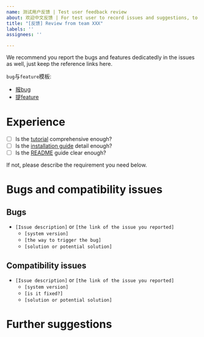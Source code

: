 ```yaml
---
name: 测试用户反馈 | Test user feedback review
about: 欢迎中文反馈 | For test user to record issues and suggestions, to help us improve the system.
title: "[反馈] Review from team XXX"
labels: ''
assignees: ''

---
```


We recommend you report the bugs and features dedicatedly in the issues as well, just keep the reference links here.

`bug`与`feature`模板:
- [报bug](./bug_report.md)
- [提feature](./feature_request.md)

# Experience

- [ ] Is the [tutorial](../../Tutorial.md) comprehensive enough?
- [ ] Is the [installation guide](../../docker_client/sim2real-install-guide.md) detail enough?
- [ ] Is the [README](https://github.com/AIR-DISCOVER/ICRA-RM-Sim2Real/blob/main/README.md) guide clear enough?

If not, please describe the requirement you need below.

# Bugs and compatibility issues

## Bugs

- `[Issue description]` or `[the link of the issue you reported]`
  - `[system version]`
  - `[the way to trigger the bug]`
  - `[solution or potential solution]`

## Compatibility issues

- `[Issue description]` or `[the link of the issue you reported]`
  - `[system version]`
  - `[is it fixed?]`
  - `[solution or potential solution]`

# Further suggestions
